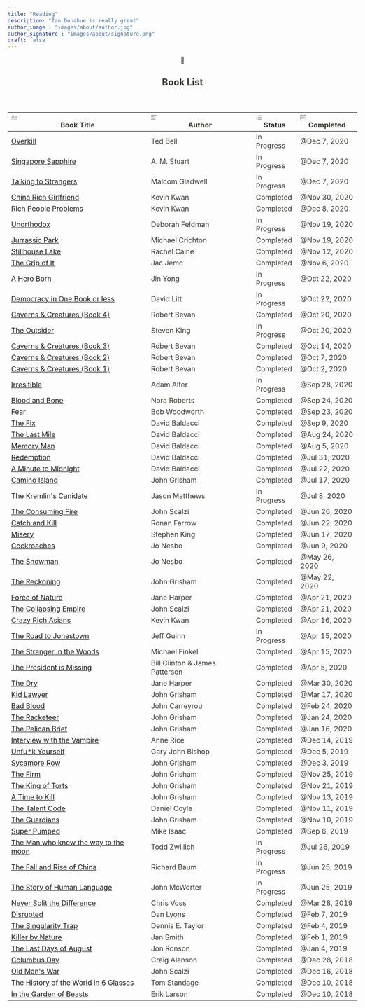 ```yaml
---
title: "Reading"
description: "Ian Donahue is really great"
author_image : "images/about/author.jpg"
author_signature : "images/about/signature.png"
draft: false
---
```


<html><head><meta http-equiv="Content-Type" content="text/html; charset=utf-8"/><title>Book List</title><style>
/* webkit printing magic: print all background colors */
html {
	-webkit-print-color-adjust: exact;
}
* {
	box-sizing: border-box;
	-webkit-print-color-adjust: exact;
}

html,
body {
	margin: 0;
	padding: 0;
}
@media only screen {
	body {
		margin: 2em auto;
		max-width: 900px;
		color: rgb(55, 53, 47);
	}
}

body {
	line-height: 1.5;
	white-space: pre-wrap;
}

a,
a.visited {
	color: inherit;
	text-decoration: underline;
}

.pdf-relative-link-path {
	font-size: 80%;
	color: #444;
}

h1,
h2,
h3 {
	letter-spacing: -0.01em;
	line-height: 1.2;
	font-weight: 600;
	margin-bottom: 0;
}

.page-title {
	font-size: 2.5rem;
	font-weight: 700;
	margin-top: 0;
	margin-bottom: 0.75em;
}

h1 {
	font-size: 1.875rem;
	margin-top: 1.875rem;
}

h2 {
	font-size: 1.5rem;
	margin-top: 1.5rem;
}

h3 {
	font-size: 1.25rem;
	margin-top: 1.25rem;
}

.source {
	border: 1px solid #ddd;
	border-radius: 3px;
	padding: 1.5em;
	word-break: break-all;
}

.callout {
	border-radius: 3px;
	padding: 1rem;
}

figure {
	margin: 1.25em 0;
	page-break-inside: avoid;
}

figcaption {
	opacity: 0.5;
	font-size: 85%;
	margin-top: 0.5em;
}

mark {
	background-color: transparent;
}

.indented {
	padding-left: 1.5em;
}

hr {
	background: transparent;
	display: block;
	width: 100%;
	height: 1px;
	visibility: visible;
	border: none;
	border-bottom: 1px solid rgba(55, 53, 47, 0.09);
}

img {
	max-width: 100%;
}

@media only print {
	img {
		max-height: 100vh;
		object-fit: contain;
	}
}

@page {
	margin: 1in;
}

.collection-content {
	font-size: 0.875rem;
}

.column-list {
	display: flex;
	justify-content: space-between;
}

.column {
	padding: 0 1em;
}

.column:first-child {
	padding-left: 0;
}

.column:last-child {
	padding-right: 0;
}

.table_of_contents-item {
	display: block;
	font-size: 0.875rem;
	line-height: 1.3;
	padding: 0.125rem;
}

.table_of_contents-indent-1 {
	margin-left: 1.5rem;
}

.table_of_contents-indent-2 {
	margin-left: 3rem;
}

.table_of_contents-indent-3 {
	margin-left: 4.5rem;
}

.table_of_contents-link {
	text-decoration: none;
	opacity: 0.7;
	border-bottom: 1px solid rgba(55, 53, 47, 0.18);
}

table,
th,
td {
	border: 1px solid rgba(55, 53, 47, 0.09);
	border-collapse: collapse;
}

table {
	border-left: none;
	border-right: none;
}

th,
td {
	font-weight: normal;
	padding: 0.25em 0.5em;
	line-height: 1.5;
	min-height: 1.5em;
	text-align: left;
}

th {
	color: rgba(55, 53, 47, 0.6);
}

ol,
ul {
	margin: 0;
	margin-block-start: 0.6em;
	margin-block-end: 0.6em;
}

li > ol:first-child,
li > ul:first-child {
	margin-block-start: 0.6em;
}

ul > li {
	list-style: disc;
}

ul.to-do-list {
	text-indent: -1.7em;
}

ul.to-do-list > li {
	list-style: none;
}

.to-do-children-checked {
	text-decoration: line-through;
	opacity: 0.375;
}

ul.toggle > li {
	list-style: none;
}

ul {
	padding-inline-start: 1.7em;
}

ul > li {
	padding-left: 0.1em;
}

ol {
	padding-inline-start: 1.6em;
}

ol > li {
	padding-left: 0.2em;
}

.mono ol {
	padding-inline-start: 2em;
}

.mono ol > li {
	text-indent: -0.4em;
}

.toggle {
	padding-inline-start: 0em;
	list-style-type: none;
}

/* Indent toggle children */
.toggle > li > details {
	padding-left: 1.7em;
}

.toggle > li > details > summary {
	margin-left: -1.1em;
}

.selected-value {
	display: inline-block;
	padding: 0 0.5em;
	background: rgba(206, 205, 202, 0.5);
	border-radius: 3px;
	margin-right: 0.5em;
	margin-top: 0.3em;
	margin-bottom: 0.3em;
	white-space: nowrap;
}

.collection-title {
	display: inline-block;
	margin-right: 1em;
}

time {
	opacity: 0.5;
}

.icon {
	display: inline-block;
	max-width: 1.2em;
	max-height: 1.2em;
	text-decoration: none;
	vertical-align: text-bottom;
	margin-right: 0.5em;
}

img.icon {
	border-radius: 3px;
}

.user-icon {
	width: 1.5em;
	height: 1.5em;
	border-radius: 100%;
	margin-right: 0.5rem;
}

.user-icon-inner {
	font-size: 0.8em;
}

.text-icon {
	border: 1px solid #000;
	text-align: center;
}

.page-cover-image {
	display: block;
	object-fit: cover;
	width: 100%;
	height: 30vh;
}

.page-header-icon {
	font-size: 3rem;
	margin-bottom: 1rem;
}

.page-header-icon-with-cover {
	margin-top: -0.72em;
	margin-left: 0.07em;
}

.page-header-icon img {
	border-radius: 3px;
}

.link-to-page {
	margin: 1em 0;
	padding: 0;
	border: none;
	font-weight: 500;
}

p > .user {
	opacity: 0.5;
}

td > .user,
td > time {
	white-space: nowrap;
}

input[type="checkbox"] {
	transform: scale(1.5);
	margin-right: 0.6em;
	vertical-align: middle;
}

p {
	margin-top: 0.5em;
	margin-bottom: 0.5em;
}

.image {
	border: none;
	margin: 1.5em 0;
	padding: 0;
	border-radius: 0;
	text-align: center;
}

.code,
code {
	background: rgba(135, 131, 120, 0.15);
	border-radius: 3px;
	padding: 0.2em 0.4em;
	border-radius: 3px;
	font-size: 85%;
	tab-size: 2;
}

code {
	color: #eb5757;
}

.code {
	padding: 1.5em 1em;
}

.code-wrap {
	white-space: pre-wrap;
	word-break: break-all;
}

.code > code {
	background: none;
	padding: 0;
	font-size: 100%;
	color: inherit;
}

blockquote {
	font-size: 1.25em;
	margin: 1em 0;
	padding-left: 1em;
	border-left: 3px solid rgb(55, 53, 47);
}

.bookmark {
	text-decoration: none;
	max-height: 8em;
	padding: 0;
	display: flex;
	width: 100%;
	align-items: stretch;
}

.bookmark-title {
	font-size: 0.85em;
	overflow: hidden;
	text-overflow: ellipsis;
	height: 1.75em;
	white-space: nowrap;
}

.bookmark-text {
	display: flex;
	flex-direction: column;
}

.bookmark-info {
	flex: 4 1 180px;
	padding: 12px 14px 14px;
	display: flex;
	flex-direction: column;
	justify-content: space-between;
}

.bookmark-image {
	width: 33%;
	flex: 1 1 180px;
	display: block;
	position: relative;
	object-fit: cover;
	border-radius: 1px;
}

.bookmark-description {
	color: rgba(55, 53, 47, 0.6);
	font-size: 0.75em;
	overflow: hidden;
	max-height: 4.5em;
	word-break: break-word;
}

.bookmark-href {
	font-size: 0.75em;
	margin-top: 0.25em;
}

.sans { font-family: -apple-system, BlinkMacSystemFont, "Segoe UI", Helvetica, "Apple Color Emoji", Arial, sans-serif, "Segoe UI Emoji", "Segoe UI Symbol"; }
.code { font-family: "SFMono-Regular", Consolas, "Liberation Mono", Menlo, Courier, monospace; }
.serif { font-family: Lyon-Text, Georgia, YuMincho, "Yu Mincho", "Hiragino Mincho ProN", "Hiragino Mincho Pro", "Songti TC", "Songti SC", "SimSun", "Nanum Myeongjo", NanumMyeongjo, Batang, serif; }
.mono { font-family: iawriter-mono, Nitti, Menlo, Courier, monospace; }
.pdf .sans { font-family: Inter, -apple-system, BlinkMacSystemFont, "Segoe UI", Helvetica, "Apple Color Emoji", Arial, sans-serif, "Segoe UI Emoji", "Segoe UI Symbol", 'Twemoji', 'Noto Color Emoji', 'Noto Sans CJK SC', 'Noto Sans CJK KR'; }

.pdf .code { font-family: Source Code Pro, "SFMono-Regular", Consolas, "Liberation Mono", Menlo, Courier, monospace, 'Twemoji', 'Noto Color Emoji', 'Noto Sans Mono CJK SC', 'Noto Sans Mono CJK KR'; }

.pdf .serif { font-family: PT Serif, Lyon-Text, Georgia, YuMincho, "Yu Mincho", "Hiragino Mincho ProN", "Hiragino Mincho Pro", "Songti TC", "Songti SC", "SimSun", "Nanum Myeongjo", NanumMyeongjo, Batang, serif, 'Twemoji', 'Noto Color Emoji', 'Noto Sans CJK SC', 'Noto Sans CJK KR'; }

.pdf .mono { font-family: PT Mono, iawriter-mono, Nitti, Menlo, Courier, monospace, 'Twemoji', 'Noto Color Emoji', 'Noto Sans Mono CJK SC', 'Noto Sans Mono CJK KR'; }

.highlight-default {
}
.highlight-gray {
	color: rgb(155,154,151);
}
.highlight-brown {
	color: rgb(100,71,58);
}
.highlight-orange {
	color: rgb(217,115,13);
}
.highlight-yellow {
	color: rgb(223,171,1);
}
.highlight-teal {
	color: rgb(15,123,108);
}
.highlight-blue {
	color: rgb(11,110,153);
}
.highlight-purple {
	color: rgb(105,64,165);
}
.highlight-pink {
	color: rgb(173,26,114);
}
.highlight-red {
	color: rgb(224,62,62);
}
.highlight-gray_background {
	background: rgb(235,236,237);
}
.highlight-brown_background {
	background: rgb(233,229,227);
}
.highlight-orange_background {
	background: rgb(250,235,221);
}
.highlight-yellow_background {
	background: rgb(251,243,219);
}
.highlight-teal_background {
	background: rgb(221,237,234);
}
.highlight-blue_background {
	background: rgb(221,235,241);
}
.highlight-purple_background {
	background: rgb(234,228,242);
}
.highlight-pink_background {
	background: rgb(244,223,235);
}
.highlight-red_background {
	background: rgb(251,228,228);
}
.block-color-default {
	color: inherit;
	fill: inherit;
}
.block-color-gray {
	color: rgba(55, 53, 47, 0.6);
	fill: rgba(55, 53, 47, 0.6);
}
.block-color-brown {
	color: rgb(100,71,58);
	fill: rgb(100,71,58);
}
.block-color-orange {
	color: rgb(217,115,13);
	fill: rgb(217,115,13);
}
.block-color-yellow {
	color: rgb(223,171,1);
	fill: rgb(223,171,1);
}
.block-color-teal {
	color: rgb(15,123,108);
	fill: rgb(15,123,108);
}
.block-color-blue {
	color: rgb(11,110,153);
	fill: rgb(11,110,153);
}
.block-color-purple {
	color: rgb(105,64,165);
	fill: rgb(105,64,165);
}
.block-color-pink {
	color: rgb(173,26,114);
	fill: rgb(173,26,114);
}
.block-color-red {
	color: rgb(224,62,62);
	fill: rgb(224,62,62);
}
.block-color-gray_background {
	background: rgb(235,236,237);
}
.block-color-brown_background {
	background: rgb(233,229,227);
}
.block-color-orange_background {
	background: rgb(250,235,221);
}
.block-color-yellow_background {
	background: rgb(251,243,219);
}
.block-color-teal_background {
	background: rgb(221,237,234);
}
.block-color-blue_background {
	background: rgb(221,235,241);
}
.block-color-purple_background {
	background: rgb(234,228,242);
}
.block-color-pink_background {
	background: rgb(244,223,235);
}
.block-color-red_background {
	background: rgb(251,228,228);
}
.select-value-color-default { background-color: rgba(206,205,202,0.5); }
.select-value-color-gray { background-color: rgba(155,154,151, 0.4); }
.select-value-color-brown { background-color: rgba(140,46,0,0.2); }
.select-value-color-orange { background-color: rgba(245,93,0,0.2); }
.select-value-color-yellow { background-color: rgba(233,168,0,0.2); }
.select-value-color-green { background-color: rgba(0,135,107,0.2); }
.select-value-color-blue { background-color: rgba(0,120,223,0.2); }
.select-value-color-purple { background-color: rgba(103,36,222,0.2); }
.select-value-color-pink { background-color: rgba(221,0,129,0.2); }
.select-value-color-red { background-color: rgba(255,0,26,0.2); }

.checkbox {
	display: inline-flex;
	vertical-align: text-bottom;
	width: 16;
	height: 16;
	background-size: 16px;
	margin-left: 2px;
	margin-right: 5px;
}

.checkbox-on {
	background-image: url("data:image/svg+xml;charset=UTF-8,%3Csvg%20width%3D%2216%22%20height%3D%2216%22%20viewBox%3D%220%200%2016%2016%22%20fill%3D%22none%22%20xmlns%3D%22http%3A%2F%2Fwww.w3.org%2F2000%2Fsvg%22%3E%0A%3Crect%20width%3D%2216%22%20height%3D%2216%22%20fill%3D%22%2358A9D7%22%2F%3E%0A%3Cpath%20d%3D%22M6.71429%2012.2852L14%204.9995L12.7143%203.71436L6.71429%209.71378L3.28571%206.2831L2%207.57092L6.71429%2012.2852Z%22%20fill%3D%22white%22%2F%3E%0A%3C%2Fsvg%3E");
}

.checkbox-off {
	background-image: url("data:image/svg+xml;charset=UTF-8,%3Csvg%20width%3D%2216%22%20height%3D%2216%22%20viewBox%3D%220%200%2016%2016%22%20fill%3D%22none%22%20xmlns%3D%22http%3A%2F%2Fwww.w3.org%2F2000%2Fsvg%22%3E%0A%3Crect%20x%3D%220.75%22%20y%3D%220.75%22%20width%3D%2214.5%22%20height%3D%2214.5%22%20fill%3D%22white%22%20stroke%3D%22%2336352F%22%20stroke-width%3D%221.5%22%2F%3E%0A%3C%2Fsvg%3E");
}

</style></head><body><article id="27fb5cc6-4077-4b40-9757-3c1356f242e6" class="page sans"><header><div class="page-header-icon undefined"><span class="icon">📖</span></div><h1 class="page-title">Book List</h1></header><div class="page-body"><table class="collection-content"><thead><tr><th><span class="icon property-icon"><svg viewBox="0 0 14 14" style="width:14px;height:14px;display:block;fill:rgba(55, 53, 47, 0.4);flex-shrink:0;-webkit-backface-visibility:hidden" class="typesTitle"><path d="M7.73943662,8.6971831 C7.77640845,8.7834507 7.81338028,8.8943662 7.81338028,9.00528169 C7.81338028,9.49823944 7.40669014,9.89260563 6.91373239,9.89260563 C6.53169014,9.89260563 6.19894366,9.64612676 6.08802817,9.30105634 L5.75528169,8.33978873 L2.05809859,8.33978873 L1.72535211,9.30105634 C1.61443662,9.64612676 1.2693662,9.89260563 0.887323944,9.89260563 C0.394366197,9.89260563 0,9.49823944 0,9.00528169 C0,8.8943662 0.0246478873,8.7834507 0.0616197183,8.6971831 L2.46478873,2.48591549 C2.68661972,1.90669014 3.24119718,1.5 3.90669014,1.5 C4.55985915,1.5 5.12676056,1.90669014 5.34859155,2.48591549 L7.73943662,8.6971831 Z M2.60035211,6.82394366 L5.21302817,6.82394366 L3.90669014,3.10211268 L2.60035211,6.82394366 Z M11.3996479,3.70598592 C12.7552817,3.70598592 14,4.24823944 14,5.96126761 L14,9.07922535 C14,9.52288732 13.6549296,9.89260563 13.2112676,9.89260563 C12.8169014,9.89260563 12.471831,9.59683099 12.4225352,9.19014085 C12.028169,9.6584507 11.3257042,9.95422535 10.5492958,9.95422535 C9.60035211,9.95422535 8.47887324,9.31338028 8.47887324,7.98239437 C8.47887324,6.58978873 9.60035211,6.08450704 10.5492958,6.08450704 C11.3380282,6.08450704 12.040493,6.33098592 12.4348592,6.81161972 L12.4348592,5.98591549 C12.4348592,5.38204225 11.9172535,4.98767606 11.1285211,4.98767606 C10.6602113,4.98767606 10.2411972,5.11091549 9.80985915,5.38204225 C9.72359155,5.43133803 9.61267606,5.46830986 9.50176056,5.46830986 C9.18133803,5.46830986 8.91021127,5.1971831 8.91021127,4.86443662 C8.91021127,4.64260563 9.0334507,4.44542254 9.19366197,4.34683099 C9.87147887,3.90316901 10.6232394,3.70598592 11.3996479,3.70598592 Z M11.1778169,8.8943662 C11.6830986,8.8943662 12.1760563,8.72183099 12.4348592,8.37676056 L12.4348592,7.63732394 C12.1760563,7.29225352 11.6830986,7.11971831 11.1778169,7.11971831 C10.5616197,7.11971831 10.056338,7.45246479 10.056338,8.0193662 C10.056338,8.57394366 10.5616197,8.8943662 11.1778169,8.8943662 Z M0.65625,11.125 L13.34375,11.125 C13.7061869,11.125 14,11.4188131 14,11.78125 C14,12.1436869 13.7061869,12.4375 13.34375,12.4375 L0.65625,12.4375 C0.293813133,12.4375 4.43857149e-17,12.1436869 0,11.78125 C-4.43857149e-17,11.4188131 0.293813133,11.125 0.65625,11.125 Z"></path></svg></span>Book Title</th><th><span class="icon property-icon"><svg viewBox="0 0 14 14" style="width:14px;height:14px;display:block;fill:rgba(55, 53, 47, 0.4);flex-shrink:0;-webkit-backface-visibility:hidden" class="typesText"><path d="M7,4.56818 C7,4.29204 6.77614,4.06818 6.5,4.06818 L0.5,4.06818 C0.223858,4.06818 0,4.29204 0,4.56818 L0,5.61364 C0,5.88978 0.223858,6.11364 0.5,6.11364 L6.5,6.11364 C6.77614,6.11364 7,5.88978 7,5.61364 L7,4.56818 Z M0.5,1 C0.223858,1 0,1.223858 0,1.5 L0,2.54545 C0,2.8216 0.223858,3.04545 0.5,3.04545 L12.5,3.04545 C12.7761,3.04545 13,2.8216 13,2.54545 L13,1.5 C13,1.223858 12.7761,1 12.5,1 L0.5,1 Z M0,8.68182 C0,8.95796 0.223858,9.18182 0.5,9.18182 L11.5,9.18182 C11.7761,9.18182 12,8.95796 12,8.68182 L12,7.63636 C12,7.36022 11.7761,7.13636 11.5,7.13636 L0.5,7.13636 C0.223858,7.13636 0,7.36022 0,7.63636 L0,8.68182 Z M0,11.75 C0,12.0261 0.223858,12.25 0.5,12.25 L9.5,12.25 C9.77614,12.25 10,12.0261 10,11.75 L10,10.70455 C10,10.4284 9.77614,10.20455 9.5,10.20455 L0.5,10.20455 C0.223858,10.20455 0,10.4284 0,10.70455 L0,11.75 Z"></path></svg></span>Author</th><th><span class="icon property-icon"><svg viewBox="0 0 14 14" style="width:14px;height:14px;display:block;fill:rgba(55, 53, 47, 0.4);flex-shrink:0;-webkit-backface-visibility:hidden" class="typesMultipleSelect"><path d="M4,3 C4,2.447715 4.447715,2 5,2 L12,2 C12.5523,2 13,2.447716 13,3 C13,3.55228 12.5523,4 12,4 L5,4 C4.447715,4 4,3.55228 4,3 Z M4,7 C4,6.447715 4.447715,6 5,6 L12,6 C12.5523,6 13,6.447716 13,7 C13,7.55228 12.5523,8 12,8 L5,8 C4.447715,8 4,7.55228 4,7 Z M4,11 C4,10.447715 4.447715,10 5,10 L12,10 C12.5523,10 13,10.447716 13,11 C13,11.55228 12.5523,12 12,12 L5,12 C4.447715,12 4,11.55228 4,11 Z M2,4 C1.44771525,4 1,3.55228475 1,3 C1,2.44771525 1.44771525,2 2,2 C2.55228475,2 3,2.44771525 3,3 C3,3.55228475 2.55228475,4 2,4 Z M2,8 C1.44771525,8 1,7.55228475 1,7 C1,6.44771525 1.44771525,6 2,6 C2.55228475,6 3,6.44771525 3,7 C3,7.55228475 2.55228475,8 2,8 Z M2,12 C1.44771525,12 1,11.5522847 1,11 C1,10.4477153 1.44771525,10 2,10 C2.55228475,10 3,10.4477153 3,11 C3,11.5522847 2.55228475,12 2,12 Z"></path></svg></span>Status</th><th><span class="icon property-icon"><svg viewBox="0 0 14 14" style="width:14px;height:14px;display:block;fill:rgba(55, 53, 47, 0.4);flex-shrink:0;-webkit-backface-visibility:hidden" class="typesDate"><path d="M10.8889,5.5 L3.11111,5.5 L3.11111,7.05556 L10.8889,7.05556 L10.8889,5.5 Z M12.4444,1.05556 L11.6667,1.05556 L11.6667,0 L10.1111,0 L10.1111,1.05556 L3.88889,1.05556 L3.88889,0 L2.33333,0 L2.33333,1.05556 L1.55556,1.05556 C0.692222,1.05556 0.00777777,1.75556 0.00777777,2.61111 L0,12.5 C0,13.3556 0.692222,14 1.55556,14 L12.4444,14 C13.3,14 14,13.3556 14,12.5 L14,2.61111 C14,1.75556 13.3,1.05556 12.4444,1.05556 Z M12.4444,12.5 L1.55556,12.5 L1.55556,3.94444 L12.4444,3.94444 L12.4444,12.5 Z M8.55556,8.61111 L3.11111,8.61111 L3.11111,10.1667 L8.55556,10.1667 L8.55556,8.61111 Z"></path></svg></span>Completed</th></tr></thead><tbody><tr id="06088376-7818-4b6c-9b20-e278580316cd"><td class="cell-title"><a href="https://www.notion.so/Overkill-0608837678184b6c9b20e278580316cd">Overkill</a></td><td class="cell-/=A5">Ted Bell</td><td class="cell-^INR"><span class="selected-value select-value-color-yellow">In Progress</span></td><td class="cell-O&gt;/["><time>@Dec 7, 2020</time></td></tr><tr id="46351c94-2627-4c00-b685-c755199441f1"><td class="cell-title"><a href="https://www.notion.so/Singapore-Sapphire-46351c9426274c00b685c755199441f1">Singapore Sapphire</a></td><td class="cell-/=A5">A. M. Stuart</td><td class="cell-^INR"><span class="selected-value select-value-color-yellow">In Progress</span></td><td class="cell-O&gt;/["><time>@Dec 7, 2020</time></td></tr><tr id="39e41b62-0d41-4b54-801e-b43e97712734"><td class="cell-title"><a href="https://www.notion.so/Talking-to-Strangers-39e41b620d414b54801eb43e97712734">Talking to Strangers</a></td><td class="cell-/=A5">Malcom Gladwell</td><td class="cell-^INR"><span class="selected-value select-value-color-yellow">In Progress</span></td><td class="cell-O&gt;/["><time>@Dec 7, 2020</time></td></tr><tr id="6c54c640-6224-49d1-9f43-633eaba8ab16"><td class="cell-title"><a href="https://www.notion.so/China-Rich-Girlfriend-6c54c640622449d19f43633eaba8ab16">China Rich Girlfriend</a></td><td class="cell-/=A5">Kevin Kwan</td><td class="cell-^INR"><span class="selected-value select-value-color-green">Completed</span></td><td class="cell-O&gt;/["><time>@Nov 30, 2020</time></td></tr><tr id="1e456f43-b4fc-4eb3-bac7-bca12f144c07"><td class="cell-title"><a href="https://www.notion.so/Rich-People-Problems-1e456f43b4fc4eb3bac7bca12f144c07">Rich People Problems</a></td><td class="cell-/=A5">Kevin Kwan</td><td class="cell-^INR"><span class="selected-value select-value-color-green">Completed</span></td><td class="cell-O&gt;/["><time>@Dec 8, 2020</time></td></tr><tr id="e6f89cf8-5dcc-432e-ad1f-84ce9958482d"><td class="cell-title"><a href="https://www.notion.so/Unorthodox-e6f89cf85dcc432ead1f84ce9958482d">Unorthodox</a></td><td class="cell-/=A5">Deborah Feldman</td><td class="cell-^INR"><span class="selected-value select-value-color-yellow">In Progress</span></td><td class="cell-O&gt;/["><time>@Nov 19, 2020</time></td></tr><tr id="0347a574-bba0-44c4-ad12-216b431a027f"><td class="cell-title"><a href="https://www.notion.so/Jurrassic-Park-0347a574bba044c4ad12216b431a027f">Jurrassic Park</a></td><td class="cell-/=A5">Michael Crichton</td><td class="cell-^INR"><span class="selected-value select-value-color-green">Completed</span></td><td class="cell-O&gt;/["><time>@Nov 19, 2020</time></td></tr><tr id="003e2fdf-5b23-4875-864b-9e74f4fa1004"><td class="cell-title"><a href="https://www.notion.so/Stillhouse-Lake-003e2fdf5b234875864b9e74f4fa1004">Stillhouse Lake</a></td><td class="cell-/=A5">Rachel Caine</td><td class="cell-^INR"><span class="selected-value select-value-color-green">Completed</span></td><td class="cell-O&gt;/["><time>@Nov 12, 2020</time></td></tr><tr id="43b50a5d-6eed-455e-918f-0e428bbc9130"><td class="cell-title"><a href="https://www.notion.so/The-Grip-of-It-43b50a5d6eed455e918f0e428bbc9130">The Grip of It</a></td><td class="cell-/=A5">Jac Jemc</td><td class="cell-^INR"><span class="selected-value select-value-color-green">Completed</span></td><td class="cell-O&gt;/["><time>@Nov 6, 2020</time></td></tr><tr id="236acfc0-2895-45b3-bdf2-cae8e36001dd"><td class="cell-title"><a href="https://www.notion.so/A-Hero-Born-236acfc0289545b3bdf2cae8e36001dd">A Hero Born</a></td><td class="cell-/=A5">Jin Yong</td><td class="cell-^INR"><span class="selected-value select-value-color-yellow">In Progress</span></td><td class="cell-O&gt;/["><time>@Oct 22, 2020</time></td></tr><tr id="51251a24-8ea0-4ceb-802e-0bff80289d38"><td class="cell-title"><a href="https://www.notion.so/Democracy-in-One-Book-or-less-51251a248ea04ceb802e0bff80289d38">Democracy in One Book or less</a></td><td class="cell-/=A5">David Litt</td><td class="cell-^INR"><span class="selected-value select-value-color-yellow">In Progress</span></td><td class="cell-O&gt;/["><time>@Oct 22, 2020</time></td></tr><tr id="21a18512-4482-4b8c-8072-defc44453a86"><td class="cell-title"><a href="https://www.notion.so/Caverns-Creatures-Book-4-21a1851244824b8c8072defc44453a86">Caverns &amp; Creatures (Book 4)</a></td><td class="cell-/=A5">Robert Bevan</td><td class="cell-^INR"><span class="selected-value select-value-color-green">Completed</span></td><td class="cell-O&gt;/["><time>@Oct 20, 2020</time></td></tr><tr id="3fe4a0b3-f6b2-48a0-8e53-5fcaae0d90ee"><td class="cell-title"><a href="https://www.notion.so/The-Outsider-3fe4a0b3f6b248a08e535fcaae0d90ee">The Outsider</a></td><td class="cell-/=A5">Steven King</td><td class="cell-^INR"><span class="selected-value select-value-color-yellow">In Progress</span></td><td class="cell-O&gt;/["><time>@Oct 20, 2020</time></td></tr><tr id="e38d647d-02d8-4276-a4aa-de1abbe9d32e"><td class="cell-title"><a href="https://www.notion.so/Caverns-Creatures-Book-3-e38d647d02d84276a4aade1abbe9d32e">Caverns &amp; Creatures (Book 3)</a></td><td class="cell-/=A5">Robert Bevan</td><td class="cell-^INR"><span class="selected-value select-value-color-green">Completed</span></td><td class="cell-O&gt;/["><time>@Oct 14, 2020</time></td></tr><tr id="3ff090bd-e5da-4f74-8648-aff65126de77"><td class="cell-title"><a href="https://www.notion.so/Caverns-Creatures-Book-2-3ff090bde5da4f748648aff65126de77">Caverns &amp; Creatures (Book 2)</a></td><td class="cell-/=A5">Robert Bevan</td><td class="cell-^INR"><span class="selected-value select-value-color-green">Completed</span></td><td class="cell-O&gt;/["><time>@Oct 7, 2020</time></td></tr><tr id="9b980740-ffb5-4d00-afc2-8a3d929fdd48"><td class="cell-title"><a href="https://www.notion.so/Caverns-Creatures-Book-1-9b980740ffb54d00afc28a3d929fdd48">Caverns &amp; Creatures (Book 1)</a></td><td class="cell-/=A5">Robert Bevan</td><td class="cell-^INR"><span class="selected-value select-value-color-green">Completed</span></td><td class="cell-O&gt;/["><time>@Oct 2, 2020</time></td></tr><tr id="de4584d7-6533-4fe4-a381-9a8717410ffc"><td class="cell-title"><a href="https://www.notion.so/Irresitible-de4584d765334fe4a3819a8717410ffc">Irresitible</a></td><td class="cell-/=A5">Adam Alter</td><td class="cell-^INR"><span class="selected-value select-value-color-yellow">In Progress</span></td><td class="cell-O&gt;/["><time>@Sep 28, 2020</time></td></tr><tr id="8fbec71c-6d95-4297-9752-1f153d345869"><td class="cell-title"><a href="https://www.notion.so/Blood-and-Bone-8fbec71c6d95429797521f153d345869">Blood and Bone</a></td><td class="cell-/=A5">Nora Roberts</td><td class="cell-^INR"><span class="selected-value select-value-color-green">Completed</span></td><td class="cell-O&gt;/["><time>@Sep 24, 2020</time></td></tr><tr id="6ec593b7-7ed8-41f6-b10d-d590ecc731e4"><td class="cell-title"><a href="https://www.notion.so/Fear-6ec593b77ed841f6b10dd590ecc731e4">Fear</a></td><td class="cell-/=A5">Bob Woodworth</td><td class="cell-^INR"><span class="selected-value select-value-color-green">Completed</span></td><td class="cell-O&gt;/["><time>@Sep 23, 2020</time></td></tr><tr id="d2b1c2c9-51bd-4520-bbbb-467552455fbe"><td class="cell-title"><a href="https://www.notion.so/The-Fix-d2b1c2c951bd4520bbbb467552455fbe">The Fix</a></td><td class="cell-/=A5">David Baldacci</td><td class="cell-^INR"><span class="selected-value select-value-color-green">Completed</span></td><td class="cell-O&gt;/["><time>@Sep 9, 2020</time></td></tr><tr id="f9eb71af-6c39-4a9e-aa76-325b0986a8f7"><td class="cell-title"><a href="https://www.notion.so/The-Last-Mile-f9eb71af6c394a9eaa76325b0986a8f7">The Last Mile</a></td><td class="cell-/=A5">David Baldacci</td><td class="cell-^INR"><span class="selected-value select-value-color-green">Completed</span></td><td class="cell-O&gt;/["><time>@Aug 24, 2020</time></td></tr><tr id="47be898f-b6fd-41db-840c-239568b81b0b"><td class="cell-title"><a href="https://www.notion.so/Memory-Man-47be898fb6fd41db840c239568b81b0b">Memory Man</a></td><td class="cell-/=A5">David Baldacci</td><td class="cell-^INR"><span class="selected-value select-value-color-green">Completed</span></td><td class="cell-O&gt;/["><time>@Aug 5, 2020</time></td></tr><tr id="4bb1070d-47c2-460d-8a37-9517f8206a78"><td class="cell-title"><a href="https://www.notion.so/Redemption-4bb1070d47c2460d8a379517f8206a78">Redemption</a></td><td class="cell-/=A5">David Baldacci</td><td class="cell-^INR"><span class="selected-value select-value-color-green">Completed</span></td><td class="cell-O&gt;/["><time>@Jul 31, 2020</time></td></tr><tr id="8d576bf1-ecd8-4c5a-81ab-31b22eeb1e73"><td class="cell-title"><a href="https://www.notion.so/A-Minute-to-Midnight-8d576bf1ecd84c5a81ab31b22eeb1e73">A Minute to Midnight</a></td><td class="cell-/=A5">David Baldacci</td><td class="cell-^INR"><span class="selected-value select-value-color-green">Completed</span></td><td class="cell-O&gt;/["><time>@Jul 22, 2020</time></td></tr><tr id="33ff0d94-9250-48c5-b306-a588863a7209"><td class="cell-title"><a href="https://www.notion.so/Camino-Island-33ff0d94925048c5b306a588863a7209">Camino Island</a></td><td class="cell-/=A5">John Grisham</td><td class="cell-^INR"><span class="selected-value select-value-color-green">Completed</span></td><td class="cell-O&gt;/["><time>@Jul 17, 2020</time></td></tr><tr id="b58d41ba-3a50-4dc2-a82a-8a5cdc0af98e"><td class="cell-title"><a href="https://www.notion.so/The-Kremlin-s-Canidate-b58d41ba3a504dc2a82a8a5cdc0af98e">The Kremlin&#x27;s Canidate</a></td><td class="cell-/=A5">Jason Matthews</td><td class="cell-^INR"><span class="selected-value select-value-color-yellow">In Progress</span></td><td class="cell-O&gt;/["><time>@Jul 8, 2020</time></td></tr><tr id="5d71640c-53b5-4b6e-a0a9-d3c0ea2c0794"><td class="cell-title"><a href="https://www.notion.so/The-Consuming-Fire-5d71640c53b54b6ea0a9d3c0ea2c0794">The Consuming Fire</a></td><td class="cell-/=A5">John Scalzi</td><td class="cell-^INR"><span class="selected-value select-value-color-green">Completed</span></td><td class="cell-O&gt;/["><time>@Jun 26, 2020</time></td></tr><tr id="7f06529b-7abc-40bf-9c80-877f1c49de67"><td class="cell-title"><a href="https://www.notion.so/Catch-and-Kill-7f06529b7abc40bf9c80877f1c49de67">Catch and Kill</a></td><td class="cell-/=A5">Ronan Farrow</td><td class="cell-^INR"><span class="selected-value select-value-color-green">Completed</span></td><td class="cell-O&gt;/["><time>@Jun 22, 2020</time></td></tr><tr id="0060c22d-1864-4b4e-a93e-55f4cb53b315"><td class="cell-title"><a href="https://www.notion.so/Misery-0060c22d18644b4ea93e55f4cb53b315">Misery</a></td><td class="cell-/=A5">Stephen King</td><td class="cell-^INR"><span class="selected-value select-value-color-green">Completed</span></td><td class="cell-O&gt;/["><time>@Jun 17, 2020</time></td></tr><tr id="0680e761-8884-43d2-b226-d912b01bac35"><td class="cell-title"><a href="https://www.notion.so/Cockroaches-0680e761888443d2b226d912b01bac35">Cockroaches</a></td><td class="cell-/=A5">Jo Nesbo</td><td class="cell-^INR"><span class="selected-value select-value-color-green">Completed</span></td><td class="cell-O&gt;/["><time>@Jun 9, 2020</time></td></tr><tr id="2db6e4e5-f058-4996-a3ea-c7fe63f5fcb0"><td class="cell-title"><a href="https://www.notion.so/The-Snowman-2db6e4e5f0584996a3eac7fe63f5fcb0">The Snowman</a></td><td class="cell-/=A5">Jo Nesbo</td><td class="cell-^INR"><span class="selected-value select-value-color-green">Completed</span></td><td class="cell-O&gt;/["><time>@May 26, 2020</time></td></tr><tr id="a0220d2e-712d-47a7-98f6-0188ad5cb0c1"><td class="cell-title"><a href="https://www.notion.so/The-Reckoning-a0220d2e712d47a798f60188ad5cb0c1">The Reckoning</a></td><td class="cell-/=A5">John Grisham</td><td class="cell-^INR"><span class="selected-value select-value-color-green">Completed</span></td><td class="cell-O&gt;/["><time>@May 22, 2020</time></td></tr><tr id="687d691f-8664-4937-8c7d-a1dd033a0227"><td class="cell-title"><a href="https://www.notion.so/Force-of-Nature-687d691f866449378c7da1dd033a0227">Force of Nature</a></td><td class="cell-/=A5">Jane Harper</td><td class="cell-^INR"><span class="selected-value select-value-color-green">Completed</span></td><td class="cell-O&gt;/["><time>@Apr 21, 2020</time></td></tr><tr id="37ac38e1-74ed-4ce7-b058-4b5acb2d0f8a"><td class="cell-title"><a href="https://www.notion.so/The-Collapsing-Empire-37ac38e174ed4ce7b0584b5acb2d0f8a">The Collapsing Empire</a></td><td class="cell-/=A5">John Scalzi</td><td class="cell-^INR"><span class="selected-value select-value-color-green">Completed</span></td><td class="cell-O&gt;/["><time>@Apr 21, 2020</time></td></tr><tr id="c1f011cc-6ffe-4a99-a055-d45425f8cb3c"><td class="cell-title"><a href="https://www.notion.so/Crazy-Rich-Asians-c1f011cc6ffe4a99a055d45425f8cb3c">Crazy Rich Asians</a></td><td class="cell-/=A5">Kevin Kwan</td><td class="cell-^INR"><span class="selected-value select-value-color-green">Completed</span></td><td class="cell-O&gt;/["><time>@Apr 16, 2020</time></td></tr><tr id="89e13dc4-e83b-43e3-bb2f-be852cef9f0c"><td class="cell-title"><a href="https://www.notion.so/The-Road-to-Jonestown-89e13dc4e83b43e3bb2fbe852cef9f0c">The Road to Jonestown</a></td><td class="cell-/=A5">Jeff Guinn</td><td class="cell-^INR"><span class="selected-value select-value-color-yellow">In Progress</span></td><td class="cell-O&gt;/["><time>@Apr 15, 2020</time></td></tr><tr id="64250f23-2280-46e3-a52c-21e7226425a3"><td class="cell-title"><a href="https://www.notion.so/The-Stranger-in-the-Woods-64250f23228046e3a52c21e7226425a3">The Stranger in the Woods</a></td><td class="cell-/=A5">Michael Finkel</td><td class="cell-^INR"><span class="selected-value select-value-color-green">Completed</span></td><td class="cell-O&gt;/["><time>@Apr 15, 2020</time></td></tr><tr id="2551b730-3762-4f65-936b-f39b19fc0ff4"><td class="cell-title"><a href="https://www.notion.so/The-President-is-Missing-2551b73037624f65936bf39b19fc0ff4">The President is Missing</a></td><td class="cell-/=A5">Bill Clinton &amp; James Patterson</td><td class="cell-^INR"><span class="selected-value select-value-color-green">Completed</span></td><td class="cell-O&gt;/["><time>@Apr 5, 2020</time></td></tr><tr id="c00688e5-1898-4a44-89f6-d70e41c1190c"><td class="cell-title"><a href="https://www.notion.so/The-Dry-c00688e518984a4489f6d70e41c1190c">The Dry</a></td><td class="cell-/=A5">Jane Harper</td><td class="cell-^INR"><span class="selected-value select-value-color-green">Completed</span></td><td class="cell-O&gt;/["><time>@Mar 30, 2020</time></td></tr><tr id="638fc64b-658d-4449-9154-468968e9a51c"><td class="cell-title"><a href="https://www.notion.so/Kid-Lawyer-638fc64b658d44499154468968e9a51c">Kid Lawyer</a></td><td class="cell-/=A5">John Grisham</td><td class="cell-^INR"><span class="selected-value select-value-color-green">Completed</span></td><td class="cell-O&gt;/["><time>@Mar 17, 2020</time></td></tr><tr id="49f9c120-57d0-43db-a0bb-a475bc5557b6"><td class="cell-title"><a href="https://www.notion.so/Bad-Blood-49f9c12057d043dba0bba475bc5557b6">Bad Blood</a></td><td class="cell-/=A5">John Carreyrou</td><td class="cell-^INR"><span class="selected-value select-value-color-green">Completed</span></td><td class="cell-O&gt;/["><time>@Feb 24, 2020</time></td></tr><tr id="dd901524-1f79-489e-a7ae-a7308ecd433f"><td class="cell-title"><a href="https://www.notion.so/The-Racketeer-dd9015241f79489ea7aea7308ecd433f">The Racketeer</a></td><td class="cell-/=A5">John Grisham</td><td class="cell-^INR"><span class="selected-value select-value-color-green">Completed</span></td><td class="cell-O&gt;/["><time>@Jan 24, 2020</time></td></tr><tr id="29db6075-6ff7-4b2e-8c50-6fb3fffdbc99"><td class="cell-title"><a href="https://www.notion.so/The-Pelican-Brief-29db60756ff74b2e8c506fb3fffdbc99">The Pelican Brief</a></td><td class="cell-/=A5">John Grisham</td><td class="cell-^INR"><span class="selected-value select-value-color-green">Completed</span></td><td class="cell-O&gt;/["><time>@Jan 16, 2020</time></td></tr><tr id="8d91699a-f02b-42ff-a0a9-8690189afe46"><td class="cell-title"><a href="https://www.notion.so/Interview-with-the-Vampire-8d91699af02b42ffa0a98690189afe46">Interview with the Vampire</a></td><td class="cell-/=A5">Anne Rice</td><td class="cell-^INR"><span class="selected-value select-value-color-green">Completed</span></td><td class="cell-O&gt;/["><time>@Dec 14, 2019</time></td></tr><tr id="60e294e9-4c70-4f20-bdd5-1c0b0edaea2e"><td class="cell-title"><a href="https://www.notion.so/Unfu-k-Yourself-60e294e94c704f20bdd51c0b0edaea2e">Unfu*k Yourself</a></td><td class="cell-/=A5">Gary John Bishop</td><td class="cell-^INR"><span class="selected-value select-value-color-green">Completed</span></td><td class="cell-O&gt;/["><time>@Dec 5, 2019</time></td></tr><tr id="644fee48-f6a9-4b33-b1ec-94658902f9b6"><td class="cell-title"><a href="https://www.notion.so/Sycamore-Row-644fee48f6a94b33b1ec94658902f9b6">Sycamore Row</a></td><td class="cell-/=A5">John Grisham</td><td class="cell-^INR"><span class="selected-value select-value-color-green">Completed</span></td><td class="cell-O&gt;/["><time>@Dec 3, 2019</time></td></tr><tr id="03c0e02e-ca91-46ef-83e7-16bbe9d278cd"><td class="cell-title"><a href="https://www.notion.so/The-Firm-03c0e02eca9146ef83e716bbe9d278cd">The Firm</a></td><td class="cell-/=A5">John Grisham</td><td class="cell-^INR"><span class="selected-value select-value-color-green">Completed</span></td><td class="cell-O&gt;/["><time>@Nov 25, 2019</time></td></tr><tr id="a6f205fe-f6c5-456f-8073-af73b65873db"><td class="cell-title"><a href="https://www.notion.so/The-King-of-Torts-a6f205fef6c5456f8073af73b65873db">The King of Torts</a></td><td class="cell-/=A5">John Grisham</td><td class="cell-^INR"><span class="selected-value select-value-color-green">Completed</span></td><td class="cell-O&gt;/["><time>@Nov 21, 2019</time></td></tr><tr id="a52ccb58-a455-4361-bdfa-2555304b86a4"><td class="cell-title"><a href="https://www.notion.so/A-Time-to-Kill-a52ccb58a4554361bdfa2555304b86a4">A Time to Kill</a></td><td class="cell-/=A5">John Grisham</td><td class="cell-^INR"><span class="selected-value select-value-color-green">Completed</span></td><td class="cell-O&gt;/["><time>@Nov 13, 2019</time></td></tr><tr id="7146ed64-fa3f-4065-8bd2-6554d6504e6f"><td class="cell-title"><a href="https://www.notion.so/The-Talent-Code-7146ed64fa3f40658bd26554d6504e6f">The Talent Code</a></td><td class="cell-/=A5">Daniel Coyle</td><td class="cell-^INR"><span class="selected-value select-value-color-green">Completed</span></td><td class="cell-O&gt;/["><time>@Nov 11, 2019</time></td></tr><tr id="5aad7967-e47d-4a25-b99d-7e05dd8823da"><td class="cell-title"><a href="https://www.notion.so/The-Guardians-5aad7967e47d4a25b99d7e05dd8823da">The Guardians</a></td><td class="cell-/=A5">John Grisham</td><td class="cell-^INR"><span class="selected-value select-value-color-green">Completed</span></td><td class="cell-O&gt;/["><time>@Nov 10, 2019</time></td></tr><tr id="91200916-ea4b-4141-98a7-1544c38d2a2e"><td class="cell-title"><a href="https://www.notion.so/Super-Pumped-91200916ea4b414198a71544c38d2a2e">Super Pumped</a></td><td class="cell-/=A5">Mike Isaac</td><td class="cell-^INR"><span class="selected-value select-value-color-green">Completed</span></td><td class="cell-O&gt;/["><time>@Sep 6, 2019</time></td></tr><tr id="5eeb846d-6ef0-4e7a-ae65-adeb2c240067"><td class="cell-title"><a href="https://www.notion.so/The-Man-who-knew-the-way-to-the-moon-5eeb846d6ef04e7aae65adeb2c240067">The Man who knew the way to the moon</a></td><td class="cell-/=A5">Todd Zwillich</td><td class="cell-^INR"><span class="selected-value select-value-color-yellow">In Progress</span></td><td class="cell-O&gt;/["><time>@Jul 26, 2019</time></td></tr><tr id="8b989be0-9103-4185-91c0-8a9b7e090360"><td class="cell-title"><a href="https://www.notion.so/The-Fall-and-Rise-of-China-8b989be09103418591c08a9b7e090360">The Fall and Rise of China</a></td><td class="cell-/=A5">Richard Baum</td><td class="cell-^INR"><span class="selected-value select-value-color-yellow">In Progress</span></td><td class="cell-O&gt;/["><time>@Jun 25, 2019</time></td></tr><tr id="54ebb7b6-8d29-495d-a6ae-09bbe113901e"><td class="cell-title"><a href="https://www.notion.so/The-Story-of-Human-Language-54ebb7b68d29495da6ae09bbe113901e">The Story of Human Language</a></td><td class="cell-/=A5">John McWorter</td><td class="cell-^INR"><span class="selected-value select-value-color-yellow">In Progress</span></td><td class="cell-O&gt;/["><time>@Jun 25, 2019</time></td></tr><tr id="bd86fe6c-7845-4ef8-b284-707c3f436874"><td class="cell-title"><a href="https://www.notion.so/Never-Split-the-Difference-bd86fe6c78454ef8b284707c3f436874">Never Split the Difference</a></td><td class="cell-/=A5">Chris Voss</td><td class="cell-^INR"><span class="selected-value select-value-color-green">Completed</span></td><td class="cell-O&gt;/["><time>@Mar 28, 2019</time></td></tr><tr id="e6f413e2-8ed5-4f44-818a-4913b9e3b3bf"><td class="cell-title"><a href="https://www.notion.so/Disrupted-e6f413e28ed54f44818a4913b9e3b3bf">Disrupted</a></td><td class="cell-/=A5">Dan Lyons</td><td class="cell-^INR"><span class="selected-value select-value-color-green">Completed</span></td><td class="cell-O&gt;/["><time>@Feb 7, 2019</time></td></tr><tr id="901b44eb-5646-407a-a7ad-920854b719b0"><td class="cell-title"><a href="https://www.notion.so/The-Singularity-Trap-901b44eb5646407aa7ad920854b719b0">The Singularity Trap</a></td><td class="cell-/=A5">Dennis E. Taylor</td><td class="cell-^INR"><span class="selected-value select-value-color-green">Completed</span></td><td class="cell-O&gt;/["><time>@Feb 4, 2019</time></td></tr><tr id="4e8feb36-811a-44ea-85b6-8e4927ff6c5e"><td class="cell-title"><a href="https://www.notion.so/Killer-by-Nature-4e8feb36811a44ea85b68e4927ff6c5e">Killer by Nature</a></td><td class="cell-/=A5">Jan Smith</td><td class="cell-^INR"><span class="selected-value select-value-color-green">Completed</span></td><td class="cell-O&gt;/["><time>@Feb 1, 2019</time></td></tr><tr id="92321fd5-ac5e-42f6-84fb-bed13fc8114d"><td class="cell-title"><a href="https://www.notion.so/The-Last-Days-of-August-92321fd5ac5e42f684fbbed13fc8114d">The Last Days of August</a></td><td class="cell-/=A5">Jon Ronson</td><td class="cell-^INR"><span class="selected-value select-value-color-green">Completed</span></td><td class="cell-O&gt;/["><time>@Jan 4, 2019</time></td></tr><tr id="628a15f8-aaf4-47e9-8977-637dcd7042f3"><td class="cell-title"><a href="https://www.notion.so/Columbus-Day-628a15f8aaf447e98977637dcd7042f3">Columbus Day</a></td><td class="cell-/=A5">Craig Alanson</td><td class="cell-^INR"><span class="selected-value select-value-color-green">Completed</span></td><td class="cell-O&gt;/["><time>@Dec 28, 2018</time></td></tr><tr id="73e78f8d-7786-4b44-aa1d-44f97653bdd4"><td class="cell-title"><a href="https://www.notion.so/Old-Man-s-War-73e78f8d77864b44aa1d44f97653bdd4">Old Man&#x27;s War</a></td><td class="cell-/=A5">John Scalzi</td><td class="cell-^INR"><span class="selected-value select-value-color-green">Completed</span></td><td class="cell-O&gt;/["><time>@Dec 16, 2018</time></td></tr><tr id="9e1037d6-886f-4c6c-bc17-51199ba12c3b"><td class="cell-title"><a href="https://www.notion.so/The-History-of-the-World-in-6-Glasses-9e1037d6886f4c6cbc1751199ba12c3b">The History of the World in 6 Glasses</a></td><td class="cell-/=A5">Tom Standage</td><td class="cell-^INR"><span class="selected-value select-value-color-green">Completed</span></td><td class="cell-O&gt;/["><time>@Dec 10, 2018</time></td></tr><tr id="2a5f5525-b9bd-4859-ad15-be592f59056f"><td class="cell-title"><a href="https://www.notion.so/In-the-Garden-of-Beasts-2a5f5525b9bd4859ad15be592f59056f">In the Garden of Beasts</a></td><td class="cell-/=A5">Erik Larson</td><td class="cell-^INR"><span class="selected-value select-value-color-green">Completed</span></td><td class="cell-O&gt;/["><time>@Dec 10, 2018</time></td></tr></tbody></table></div></article></body></html>
